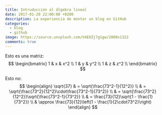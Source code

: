 ```yaml
---
title: Intruducción al álgebra lineal
date: 2017-01-20 22:00:00 +0200
description: La experiencia de montar un blog en GitHub
categories:
  - blog
  - github
image: https://source.unsplash.com/V4EOZj7g1gw/2000x1322
comments: true
---
```

Esto es una matriz:
$$
        \begin{bmatrix}
        1 & x & x^2 \\
        1 & y & y^2 \\
        1 & z & z^2 \\
        \end{bmatrix}
$$

Esto no:
$$
\begin{align}
\sqrt{37} & = \sqrt{\frac{73^2-1}{12^2}} \\
 & = \sqrt{\frac{73^2}{12^2}\cdot\frac{73^2-1}{73^2}} \\ 
 & = \sqrt{\frac{73^2}{12^2}}\sqrt{\frac{73^2-1}{73^2}} \\
 & = \frac{73}{12}\sqrt{1 - \frac{1}{73^2}} \\ 
 & \approx \frac{73}{12}\left(1 - \frac{1}{2\cdot73^2}\right)
\end{align}
$$